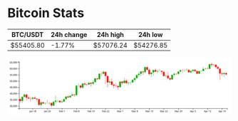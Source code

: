 # Bitcoin Stats

BTC/USDT|24h change|24h high|24h low|
|---|---|---|---|
|$55405.80|-1.77%|$57076.24|$54276.85|

<img src="./chart.svg">
